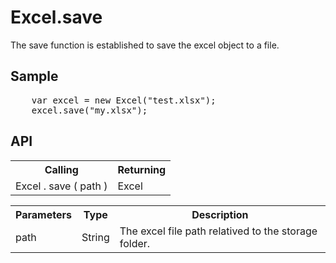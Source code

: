 <H1>Excel.save</H1>

The save function is established to save the excel object to a file.

<h2>Sample</h2>
<pre>
	var excel = new Excel("test.xlsx");
	excel.save("my.xlsx");
</pre>

<h2>API</h2>

<table>
<tr><th>Calling</th><th>Returning</th></tr>
<tr><td>Excel . save ( path )</td><td>Excel</td></tr>
</table>


<table>
<tr><th>Parameters</th><th>Type</th><th>Description</th></tr>
<tr><td>path</td><td>String</td><td>The excel file path relatived to the storage folder.</td></tr>
</table>

